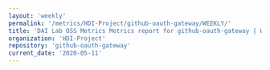 ```yaml
---
layout: 'weekly'
permalink: '/metrics/HDI-Project/github-oauth-gateway/WEEKLY/'
title: 'DAI Lab OSS Metrics Metrics report for github-oauth-gateway | WEEKLY-REPORT-2020-05-11'
organization: 'HDI-Project'
repository: 'github-oauth-gateway'
current_date: '2020-05-11'
---
```

